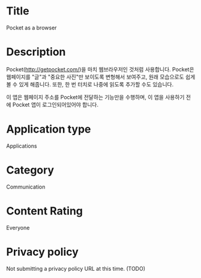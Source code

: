 Title
=====
Pocket as a browser

Description
===========
Pocket(http://getpocket.com/)을 마치 웹브라우저인 것처럼 사용합니다.
Pocket은 웹페이지를 "글"과 "중요한 사진"만 보이도록 변형해서 보여주고, 원래 모습으로도 쉽게 볼 수 있게 해줍니다.
또한, 한 번 터치로 나중에 읽도록 추가할 수도 있습니다.

이 앱은 웹페이지 주소를 Pocket에 전달하는 기능만을 수행하며, 이 앱을 사용하기 전에 Pocket 앱이 로그인되어있어야 합니다.

Application type
================
Applications

Category
========
Communication

Content Rating
==============
Everyone

Privacy policy
=======
Not submitting a privacy policy URL at this time. (TODO)
